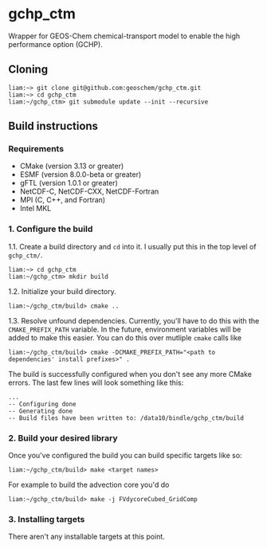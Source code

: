 # gchp_ctm
Wrapper for GEOS-Chem chemical-transport model to enable the high performance option (GCHP).

## Cloning
  ```console
  liam:~> git clone git@github.com:geoschem/gchp_ctm.git
  liam:~> cd gchp_ctm
  liam:~/gchp_ctm> git submodule update --init --recursive
  ```


## Build instructions

### Requirements
- CMake (version 3.13 or greater)
- ESMF (version 8.0.0-beta or greater)
- gFTL (version 1.0.1 or greater)
- NetCDF-C, NetCDF-CXX, NetCDF-Fortran
- MPI (C, C++, and Fortran)
- Intel MKL


### 1. Configure the build
1.1. Create a build directory and `cd` into it. I usually put this in the top level of `gchp_ctm/`.

  ```console
  liam:~> cd gchp_ctm
  liam:~/gchp_ctm> mkdir build
  ```

1.2. Initialize your build directory.

  ```console
  liam:~/gchp_ctm/build> cmake ..
  ```

1.3. Resolve unfound dependencies. Currently, you'll have to do this with the `CMAKE_PREFIX_PATH` variable. In the future, environment variables
will be added to make this easier. You can do this over mutliple `cmake` calls like

  ```console
  liam:~/gchp_ctm/build> cmake -DCMAKE_PREFIX_PATH="<path to dependencies' install prefixes>" .
  ```

The build is successfully configured when you don't see any more CMake errors. The last few lines will look something like this:
```
...
-- Configuring done
-- Generating done
-- Build files have been written to: /data10/bindle/gchp_ctm/build
```

### 2. Build your desired library
Once you've configured the build you can build specific targets like so:
```console
liam:~/gchp_ctm/build> make <target names>
```
For example to build the advection core you'd do
```console
liam:~/gchp_ctm/build> make -j FVdycoreCubed_GridComp
```

### 3. Installing targets
There aren't any installable targets at this point.
